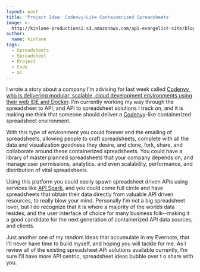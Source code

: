 ```yaml
---
layout: post
title: 'Project Idea: Codenvy-Like Containerized Spreadsheets'
image: >-
  http://kinlane-productions2.s3.amazonaws.com/api-evangelist-site/blog/docker-spreadsheets.png
author:
  name: kinlane
tags:
  - Spreadsheets
  - Spreadsheet
  - Project
  - Code
  - ai
---
```

I wrote a story about a company I’m advising for last week called [Codenvy, who is delivering modular, scalable, cloud development environments using their web IDE and Docker](http://apievangelist.com/2014/10/29/now-our-development-environment-is-now-containerized-and-scalable-like-our-production-environment/). I'm currently working my way through the spreadsheet to API, and API to spreadsheet solutions I track on, and it is making me think that someone should deliver a [Codenvy](https://codenvy.com/)\-like containerized spreadsheet environment.

With this type of environment you could forever end the emailing of spreadsheets, allowing people to craft spreadsheets, complete with all the data and visualization goodness they desire, and clone, fork, share, and collaborate around these containerized spreadsheets. You could have a library of master planned spreadsheets that your company depends on, and manage user permissions, analytics, and even scalability, performance, and distribution of vital spreadsheets.

Using this platform you could easily spawn spreadsheet driven APis using services like [API Spark](http://bit.ly/1sgwGpq), and you could come full circle and have spreadsheets that obtain their data directly from valuable API driven resources, to really blow your mind. Personally I'm not a big spreadsheet lover, but I do recognize that it is where a majority of the worlds data resides, and the user interface of choice for many business folk--making it a good candidate for the next generation of containerized API data sources, and clients.

Just another one of my random ideas that accumulate in my Evernote, that I'll never have time to build myself, and hoping you will tackle for me. As I review all of the existing spreadsheet APi solutions available currently, I’m sure I'll have more API centric, spreadsheet ideas bubble over t o share with you.